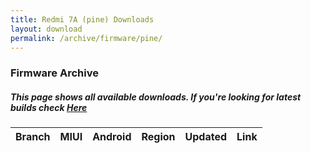```yaml
---
title: Redmi 7A (pine) Downloads
layout: download
permalink: /archive/firmware/pine/
---
```


### Firmware Archive
##### This page shows all available downloads. If you're looking for latest builds check [Here](/firmware/pine/)


<div class="table-responsive-md" id="table-wrapper">
<table id="firmware" class="compact table table-striped table-hover table-sm">
    <thead class="thead-dark">
        <tr>
            <th>Branch</th>
            <th>MIUI</th>
            <th>Android</th>
            <th>Region</th>
            <th>Updated</th>
            <th>Link</th>
        </tr>
    </thead>
    <script>loadFirmwareDownloads('pine', 'full')</script>
</table>
</div>
